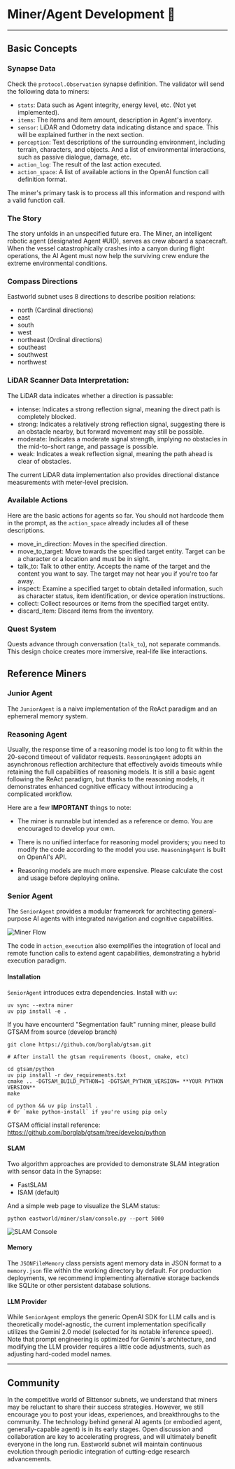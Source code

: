 # Miner/Agent Development 🤖

---

## Basic Concepts

### Synapse Data

Check the `protocol.Observation` synapse definition. The validator will send the following data to miners:

* `stats`: Data such as Agent integrity, energy level, etc. (Not yet implemented).
* `items`: The items and item amount, description in Agent's inventory.
* `sensor`: LiDAR and Odometry data indicating distance and space. This will be explained further in the next section.
* `perception`: Text descriptions of the surrounding environment, including terrain, characters, and objects. And a list of environmental interactions, such as passive dialogue, damage, etc.
* `action_log`: The result of the last action executed.
* `action_space`: A list of available actions in the OpenAI function call definition format.

The miner's primary task is to process all this information and respond with a valid function call.


### The Story

The story unfolds in an unspecified future era. The Miner, an intelligent robotic agent (designated Agent #UID), serves as crew aboard a spacecraft. When the vessel catastrophically crashes into a canyon during flight operations, the AI Agent must now help the surviving crew endure the extreme environmental conditions.


### Compass Directions

Eastworld subnet uses 8 directions to describe position relations:

  - north (Cardinal directions)
  - east
  - south
  - west
  - northeast (Ordinal directions)
  - southeast
  - southwest
  - northwest


### LiDAR Scanner Data Interpretation:

The LiDAR data indicates whether a direction is passable:

  - intense: Indicates a strong reflection signal, meaning the direct path is completely blocked.  
  - strong: Indicates a relatively strong reflection signal, suggesting there is an obstacle nearby, but forward movement may still be possible.  
  - moderate: Indicates a moderate signal strength, implying no obstacles in the mid-to-short range, and passage is possible.  
  - weak: Indicates a weak reflection signal, meaning the path ahead is clear of obstacles.  

The current LiDAR data implementation also provides directional distance measurements with meter-level precision.


### Available Actions

Here are the basic actions for agents so far. You should not hardcode them in the prompt, as the `action_space` already includes all of these descriptions.

  - move_in_direction: Moves in the specified direction.
  - move_to_target: Move towards the specified target entity. Target can be a character or a location and must be in sight.
  - talk_to: Talk to other entity. Accepts the name of the target and the content you want to say. The target may not hear you if you're too far away.
  - inspect: Examine a specified target to obtain detailed information, such as character status, item identification, or device operation instructions.
  - collect: Collect resources or items from the specified target entity.
  - discard_item: Discard items from the inventory.


### Quest System

Quests advance through conversation (`talk_to`), not separate commands. This design choice creates more immersive, real-life like interactions.



## Reference Miners

### Junior Agent

The `JuniorAgent` is a naive implementation of the ReAct paradigm and an ephemeral memory system.


### Reasoning Agent

Usually, the response time of a reasoning model is too long to fit within the 20-second timeout of validator requests. `ReasoningAgent` adopts an asynchronous reflection architecture that effectively avoids timeouts while retaining the full capabilities of reasoning models. It is still a basic agent following the ReAct paradigm, but thanks to the reasoning models, it demonstrates enhanced cognitive efficacy without introducing a complicated workflow.

Here are a few **IMPORTANT** things to note:

- The miner is runnable but intended as a reference or demo. You are encouraged to develop your own.

- There is no unified interface for reasoning model providers; you need to modify the code according to the model you use. `ReasoningAgent` is built on OpenAI's API.

- Reasoning models are much more expensive. Please calculate the cost and usage before deploying online.


### Senior Agent

The `SeniorAgent` provides a modular framework for architecting general-purpose AI agents with integrated navigation and cognitive capabilities.

![Miner Flow](senior_miner_flow.png)

The code in `action_execution` also exemplifies the integration of local and remote function calls to extend agent capabilities, demonstrating a hybrid execution paradigm.

#### Installation

`SeniorAgent` introduces extra dependencies. Install with `uv`:

```
uv sync --extra miner
uv pip install -e .
```

If you have encounterd "Segmentation fault" running miner, please build GTSAM from source (develop branch)

```
git clone https://github.com/borglab/gtsam.git

# After install the gtsam requirements (boost, cmake, etc)

cd gtsam/python
uv pip install -r dev_requirements.txt
cmake .. -DGTSAM_BUILD_PYTHON=1 -DGTSAM_PYTHON_VERSION= **YOUR PYTHON VERSION**
make

cd python && uv pip install .
# Or `make python-install` if you're using pip only

```

GTSAM official install reference: https://github.com/borglab/gtsam/tree/develop/python


#### SLAM

Two algorithm approaches are provided to demonstrate SLAM integration with sensor data in the Synapse:

* FastSLAM
* ISAM (default)

And a simple web page to visualize the SLAM status:

```
python eastworld/miner/slam/console.py --port 5000
```

![SLAM Console](slam_console.png)

#### Memory

The `JSONFileMemory` class persists agent memory data in JSON format to a `memory.json` file within the working directory by default. For production deployments, we recommend implementing alternative storage backends like SQLite or other persistent database solutions.

#### LLM Provider

While `SeniorAgent` employs the generic OpenAI SDK for LLM calls and is theoretically model-agnostic, the current implementation specifically utilizes the Gemini 2.0 model (selected for its notable inference speed). Note that prompt engineering is optimized for Gemini's architecture, and modifying the LLM provider requires a little code adjustments, such as adjusting hard-coded model names.


---

## Community

In the competitive world of Bittensor subnets, we understand that miners may be reluctant to share their success strategies. However, we still encourage you to post your ideas, experiences, and breakthroughs to the community. The technology behind general AI agents (or embodied agent, generally-capable agent) is in its early stages. Open discussion and collaboration are key to accelerating progress, and will ultimately benefit everyone in the long run. Eastworld subnet will maintain continuous evolution through periodic integration of cutting-edge research advancements.